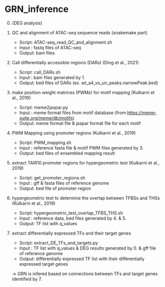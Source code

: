 # GRN_inference

0. (DEG analysis)

1. QC and alignment of ATAC-seq sequence reads (snakemake part) 

    * Script: ATAC-seq_read_QC_and_alignment.sh
    * Input : fastq files of ATAC-seq
    * Output: bam files
 
2. Call differentially accessible regions (DARs) (Ding et al., 2021)

    * Script: call_DARs.sh
    * Input : bam files generated by 1.
    * Output: bed files of DARs (ex. wt_a4_vs_un_peaks.narrowPeak.bed)

3. make position weight matrices (PWMs) for motif mapping (Kulkarni et al., 2019)

    * Script: meme2jaspar.py
    * Input : meme format files from motif database (from https://meme-suite.org/meme/db/motifs)
    * Output: meme format file & jaspar format file for each motif

4. PWM Mapping using promoter regions (Kulkarni et al., 2019)

    * Script: PWM_mapping.sh
    * Input : reference fasta file & motif PWM files generated by 3.
    * Output: bed files of ensembled mapping result

5. extract TAIR10 promoter regions for hypergeometric test (Kulkarni et al., 2019)

    * Script: get_promoter_regions.sh
    * Input : gff & fasta files of reference genome
    * Output: bed file of promoter region

6. hypergeometric test to determine the overlap between TFBSs and THSs (Kulkarni et al., 2019)

    * Script: hypergeometric_test_overlap_TFBS_THS.sh
    * Input : reference data, bed files generated by 4. & 5.
    * Output: TF list with q_values

7. extract differentially expressed TFs and their target genes
    
    * Script: extract_DE_TFs_and_targets.py
    * Input : TF list with q_values & DEG results generated by 0. & gff file of reference genome
    * Output: differentially expressed TF list with their differentially expressed target genes 

    -> GRN is infered based on connections between TFs and target genes identified by 7. 
    